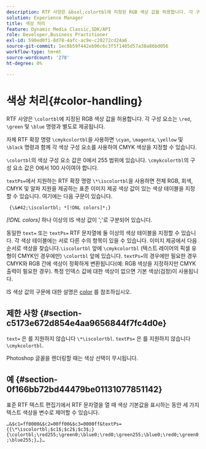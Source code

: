 ```yaml
---
description: RTF 사양은 &bsol;colortbl에 지정된 RGB 색상 값을 허용합니다. 각 구성 요소는 &bsol;red, &bsol;green 및 &bsol;blue 명령과 별도로 제공됩니다.
solution: Experience Manager
title: 색상 처리
feature: Dynamic Media Classic,SDK/API
role: Developer,Business Practitioner
exl-id: 590ed0f1-8d78-4afc-ac9e-c28272cd24a6
source-git-commit: 1ec8b59f442eb96c6c3f5f1405d57a38a86bd056
workflow-type: tm+mt
source-wordcount: '278'
ht-degree: 0%

---
```


# 색상 처리{#color-handling}

RTF 사양은 `\colortbl`에 지정된 RGB 색상 값을 허용합니다. 각 구성 요소는 `\red`, `\green` 및 `\blue` 명령과 별도로 제공됩니다.

자체 RTF 확장 명령 `\cmykcolortbl`을 사용하면 `\cyan`, `\magenta`, `\yellow` 및 `\black` 명령과 함께 각 색상 구성 요소를 사용하여 CMYK 색상을 지정할 수 있습니다.

`\colortbl`의 색상 구성 요소 값은 0에서 255 범위에 있습니다. `\cmykcolortbl`의 구성 요소 값은 0에서 100 사이여야 합니다.

`textPs=`에서 지원하는 RTF 확장 명령 `\*\iscolortbl`을 사용하면 전체 RGB, 회색, CMYK 및 알파 지원을 제공하는 표준 이미지 제공 색상 값이 있는 색상 테이블을 지정할 수 있습니다. 여기에는 다음 구문이 있습니다.

` {\&#42;\iscolortbl; *[!DNL colors]*;}`

*[!DNL colors]* 하나 이상의 IS 색상 값이 &#39;;&#39;로 구분되어 있습니다.

동일한 `text=` 또는 `textPs=` RTF 문자열에 둘 이상의 색상 테이블을 지정할 수 있습니다. 각 색상 테이블에는 서로 다른 수의 항목이 있을 수 있습니다. 이미지 제공에서 다음 순서로 색상을 찾습니다.`\iscolortbl` 앞에 `\cmykcolortbl` (텍스트 레이어의 픽셀 유형이 CMYK인 경우에만) `\colortbl` 앞에 있습니다. `textPs=`의 경우에만 필요한 경우 CMYK와 RGB 간에 색상이 정확하게 변환됩니다(예: RGB 색상을 지정하지만 CMYK 출력이 필요한 경우). 특정 인덱스 값에 대한 색상이 없으면 기본 색상(검정)이 사용됩니다.

IS 색상 값의 구문에 대한 설명은 [color](/help/aem-is-ir-api/is-api/http-ref/image-serving-api-ref/c-http-protocol-reference/c-data-types/r-is-http-color.md) 를 참조하십시오.

## 제한 사항 {#section-c5173e672d854e4aa9656844f7fc4d0e}

`text=` 은 를 지원하지 않습니다  `\*\iscolortbl`. `textPs=` 은 를 지원하지 않습니다  `\cmykcolortbl`.

Photoshop 글꼴을 렌더링할 때는 색상 선택이 무시됩니다.

## 예 {#section-0f166bb72bd44479be01131077851142}

표준 RTF 텍스트 편집기에서 RTF 문자열을 열 때 색상 기본값을 표시하는 동안 세 가지 텍스트 색상을 변수로 제어할 수 있습니다.

`…&$c1=ff0000&$c2=00ff00&$c3=0000ff&textPs={{\*\iscolortbl;$c1$;$c2$;$c3$;}{\colortbl;\red255;\green0;\blue0;\red0;\green255;\blue0;\red0;\green0;\blue255;}…}…`
